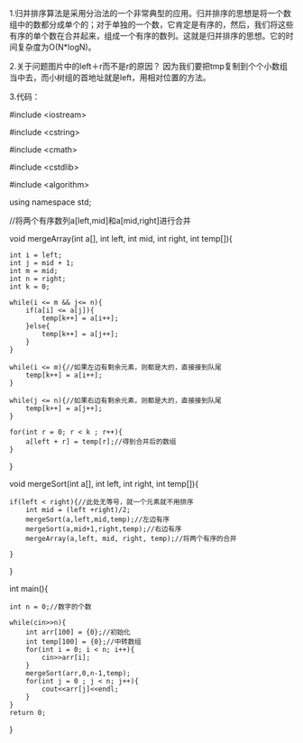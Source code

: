 1.归并排序算法是采用分治法的一个非常典型的应用。归并排序的思想是将一个数组中的数都分成单个的；对于单独的一个数，它肯定是有序的，然后，我们将这些有序的单个数在合并起来，组成一个有序的数列。这就是归并排序的思想。它的时间复杂度为O(N*logN)。


2.关于问题图片中的left＋r而不是r的原因？
因为我们要把tmp复制到个个小数组当中去，而小树组的首地址就是left，用相对位置的方法。

3.代码：

\#include \<iostream>

\#include \<cstring>

\#include \<cmath>

\#include \<cstdlib>

\#include \<algorithm>


using namespace std;

//将两个有序数列a[left,mid]和a[mid,right]进行合并

void mergeArray(int a[], int left, int mid, int right, int temp[]){
    
    int i = left;
    int j = mid + 1;
    int m = mid;
    int n = right;
    int k = 0;
    
    while(i <= m && j<= n){
        if(a[i] <= a[j]){
            temp[k++] = a[i++];
        }else{
            temp[k++] = a[j++];
        }
    }
    
    while(i <= m){//如果左边有剩余元素，则都是大的，直接接到队尾
        temp[k++] = a[i++];
    }
    
    while(j <= n){//如果右边有剩余元素，则都是大的，直接接到队尾
        temp[k++] = a[j++];
    }
    
    for(int r = 0; r < k ; r++){
        a[left + r] = temp[r];//得到合并后的数组
    }
}

void mergeSort(int a[], int left, int right, int temp[]){

    if(left < right){//此处无等号，就一个元素就不用排序
        int mid = (left +right)/2;
        mergeSort(a,left,mid,temp);//左边有序
        mergeSort(a,mid+1,right,temp);//右边有序
        mergeArray(a,left, mid, right, temp);//将两个有序的合并
        
    }
    
}


int main(){
    
    int n = 0;//数字的个数

    while(cin>>n){
        int arr[100] = {0};//初始化
        int temp[100] = {0};//中转数组
        for(int i = 0; i < n; i++){
            cin>>arr[i];
        }
        mergeSort(arr,0,n-1,temp);
        for(int j = 0 ; j < n; j++){
            cout<<arr[j]<<endl;
        }
    }
    return 0;
}
